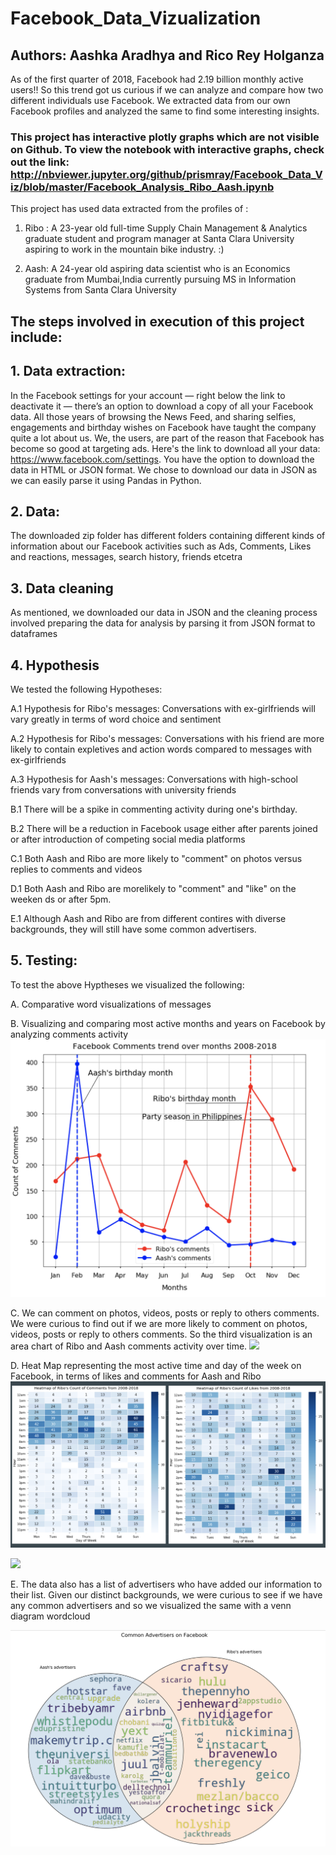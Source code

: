 # Facebook_Data_Vizualization
## Authors: Aashka Aradhya and Rico Rey Holganza

As of the first quarter of 2018, Facebook had 2.19 billion monthly active users!! So this trend got us curious if we can analyze and compare how two different individuals use Facebook. We extracted data from our own Facebook profiles and analyzed the same to find some interesting insights.

### This project has interactive plotly graphs which are not visible on Github. To view the notebook with interactive graphs, check out the link: http://nbviewer.jupyter.org/github/prismray/Facebook_Data_Viz/blob/master/Facebook_Analysis_Ribo_Aash.ipynb
This project has used data extracted from the profiles of :
1. Ribo : A 23-year old full-time Supply Chain Management & Analytics graduate student and program manager at Santa Clara University aspiring to work in the mountain bike industry. :)

2. Aash: A 24-year old aspiring data scientist who is an Economics graduate from Mumbai,India currently pursuing MS in Information Systems from Santa Clara University

## The steps involved in execution of this project include:

## 1. Data extraction:
In the Facebook settings for your account — right below the link to deactivate it — there’s an option to download a copy of all your Facebook data. All those years of browsing the News Feed, and sharing selfies, engagements and birthday wishes on Facebook have taught the company quite a lot about us. We, the users, are part of the reason that Facebook has become so good at targeting ads. Here's the link to download all your data: https://www.facebook.com/settings. You have the option to download the data in HTML or JSON format. We chose to download our data in JSON as we can easily parse it using Pandas in Python.

## 2. Data:
The downloaded zip folder has different folders containing different kinds of information about our Facebook activities such as Ads, Comments, Likes and reactions, messages, search history, friends etcetra

## 3. Data cleaning
As mentioned, we downloaded our data in JSON and the cleaning process involved preparing the data for analysis by parsing it from JSON format to dataframes

## 4. Hypothesis
We tested the following Hypotheses:

A.1 Hypothesis for Ribo's messages: Conversations with ex-girlfriends will vary greatly in terms of word choice and sentiment

A.2 Hypothesis for Ribo's messages: Conversations with his friend are more likely to contain expletives and action words compared to messages with ex-girlfriends

A.3 Hypothesis for Aash's messages: Conversations with high-school friends vary from conversations with university friends

B.1 There will be a spike in commenting activity during one's birthday.

B.2 There will be a reduction in Facebook usage either after parents joined or after introduction of competing social media platforms

C.1 Both Aash and Ribo are more likely to "comment" on photos versus replies to comments and videos

D.1 Both Aash and Ribo are morelikely to "comment" and "like" on the weeken ds or after 5pm.

E.1 Although Aash and Ribo are from different contires with diverse backgrounds, they will still have some common advertisers.

## 5. Testing:
To test the above Hyptheses we visualized the following:

A. Comparative word visualizations of messages

B. Visualizing and comparing most active months and years on Facebook by analyzing comments activity
![](Images/B.1_Facebook_activity_over_years.png)
 

C. We can comment on photos, videos, posts or reply to others comments. We were curious to find out if we are more likely to comment on photos, videos, posts or reply to others comments. So the third visualization is an area chart of Ribo and Aash comments activity over time.
![](Images/B.1_Facebook_activity_over_months.png)

D. Heat Map representing the most active time and day of the week on Facebook, in terms of likes and comments for Aash and Ribo
![](Images/D.1.1_HeatMap_Facebook_Comments_Ribo.png)

![](Images/D.1.1_HeatMap_Facebook_Comments_Aash.png)
 

E. The data also has a list of advertisers who have added our information to their list. Given our distinct backgrounds, we were curious to see if we have any common advertisers and so we visualized the same with a venn diagram wordcloud

![](Images/E.1_Common_Advertisers_VennWordcloud.png)
